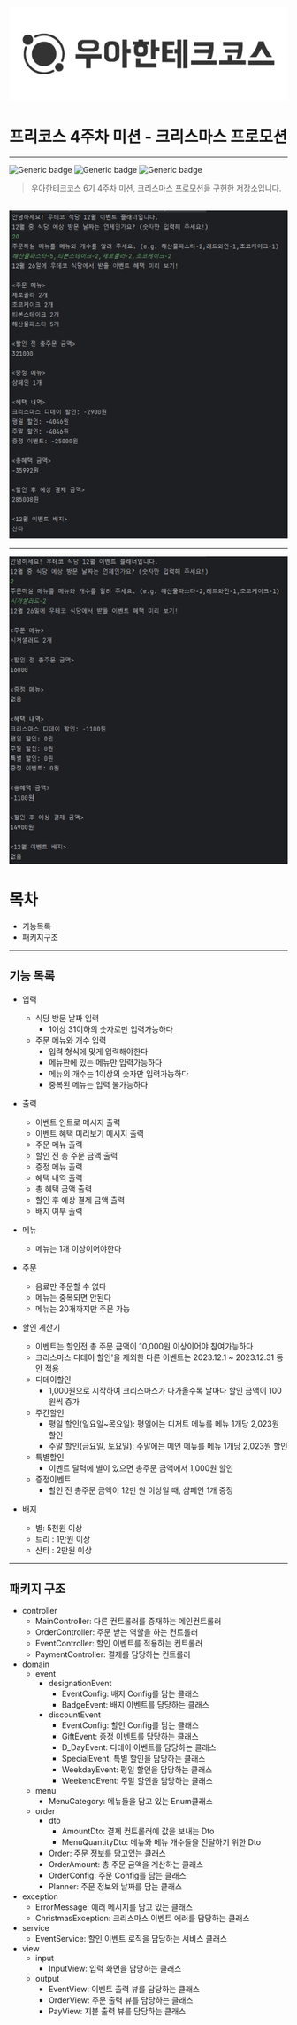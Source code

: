 <p align="center">
    <img src="./logo.png" alt="우아한테크코스" width="800px">
</p>

# 프리코스 4주차 미션 - 크리스마스 프로모션

---

![Generic badge](https://img.shields.io/badge/precourse-week4-green.svg)
![Generic badge](https://img.shields.io/badge/test-4_passed-blue.svg)
![Generic badge](https://img.shields.io/badge/version-1.0.1-brightgreen.svg)

> 우아한테크코스 6기 4주차 미션, 크리스마스 프로모션을 구현한 저장소입니다.

<br>

<img src="operation1.png">

---

<img src="operation2.png">

# 목차
- 기능목록
- 패키지구조
---

## 기능 목록

- 입력
  - 식당 방문 날짜 입력
    - 1이상 31이하의 숫자로만 입력가능하다
  - 주문 메뉴와 개수 입력
    - 입력 형식에 맞게 입력해야한다
    - 메뉴판에 있는 메뉴만 입력가능하다
    - 메뉴의 개수는 1이상의 숫자만 입력가능하다
    - 중복된 메뉴는 입력 불가능하다
  
- 출력
  - 이벤트 인트로 메시지 출력
  - 이벤트 혜택 미리보기 메시지 출력
  - 주문 메뉴 출력
  - 할인 전 총 주문 금액 출력
  - 증정 메뉴 출력
  - 혜택 내역 출력
  - 총 혜택 금액 출력
  - 할인 후 예상 결제 금액 출력
  - 배지 여부 출력

- 메뉴
  - 메뉴는 1개 이상이어야한다
- 주문
  - 음료만 주문할 수 없다
  - 메뉴는 중복되면 안된다
  - 메뉴는 20개까지만 주문 가능
- 할인 계산기
  - 이벤트는 할인전 총 주문 금액이 10,000원 이상이어야 참여가능하다
  - 크리스마스 디데이 할인'을 제외한 다른 이벤트는 2023.12.1 ~ 2023.12.31 동안 적용
  - 디데이할인
    - 1,000원으로 시작하여 크리스마스가 다가올수록 날마다 할인 금액이 100원씩 증가
  - 주간할인
    - 평일 할인(일요일~목요일): 평일에는 디저트 메뉴를 메뉴 1개당 2,023원 할인
    - 주말 할인(금요일, 토요일): 주말에는 메인 메뉴를 메뉴 1개당 2,023원 할인
  - 특별할인
    - 이벤트 달력에 별이 있으면 총주문 금액에서 1,000원 할인
  - 증정이벤트
    - 할인 전 총주문 금액이 12만 원 이상일 때, 샴페인 1개 증정
    
- 배지
  - 별: 5천원 이상
  - 트리 : 1만원 이상
  - 산타 : 2만원 이상
  
---

## 패키지 구조
- controller
  - MainController: 다른 컨트롤러를 중재하는 메인컨트롤러
  - OrderController: 주문 받는 역할을 하는 컨트롤러
  - EventController: 할인 이벤트를 적용하는 컨트롤러
  - PaymentController: 결제를 담당하는 컨트롤러
- domain
  - event
    - designationEvent
      - EventConfig: 배지 Config를 담는 클래스
      - BadgeEvent: 배지 이벤트를 담당하는 클래스
    - discountEvent
      - EventConfig: 할인 Config를 담는 클래스
      - GiftEvent: 증정 이벤트를 담당하는 클래스
      - D_DayEvent: 디데이 이벤트를 담당하는 클래스
      - SpecialEvent: 특별 할인을 담당하는 클래스
      - WeekdayEvent: 평일 할인을 담당하는 클래스
      - WeekendEvent: 주말 할인을 담당하는 클래스
  - menu
    - MenuCategory: 메뉴들을 담고 있는 Enum클래스
  - order
    - dto
      - AmountDto: 결제 컨트롤러에 값을 보내는 Dto
      - MenuQuantityDto: 메뉴와 메뉴 개수들을 전달하기 위한 Dto
    - Order: 주문 정보를 담고있는 클래스
    - OrderAmount: 총 주문 금액을 계산하는 클래스
    - OrderConfig: 주문 Config를 담는 클래스
    - Planner: 주문 정보와 날짜를 담는 클래스
- exception
  - ErrorMessage: 에러 메시지를 담고 있는 클래스
  - ChristmasException: 크리스마스 이벤트 에러를 담당하는 클래스
- service
  - EventService: 할인 이벤트 로직을 담당하는 서비스 클래스
- view
  - input
    - InputView: 입력 화면을 담당하는 클래스
  - output
    - EventView: 이벤트 출력 뷰를 담당하는 클래스
    - OrderView: 주문 출력 뷰를 담당하는 클래스
    - PayView: 지불 출력 뷰를 담당하는 클래스